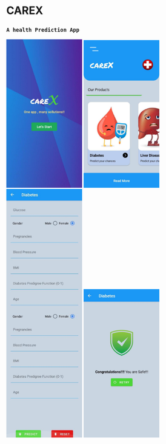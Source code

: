# CAREX  
### `A health Prediction App`

<img src="img1.jpeg" width=200/> <img src="img2.jpeg" width=200/ ><img src="img3.jpeg" width=200/> <img src="img4.jpeg" width=200/>

